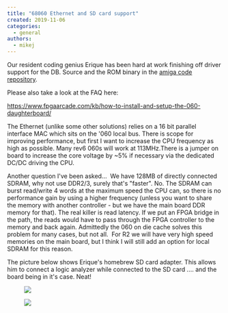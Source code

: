 ```yaml
---
title: "68060 Ethernet and SD card support"
created: 2019-11-06
categories: 
  - general
authors: 
  - mikej
---
```


Our resident coding genius Erique has been hard at work finishing off driver support for the DB. Source and the ROM binary in the [amiga code repository](https://github.com/FPGAArcade/amiga_code).

Please also take a look at the FAQ here:

https://www.fpgaarcade.com/kb/how-to-install-and-setup-the-060-daughterboard/

The Ethernet (unlike some other solutions) relies on a 16 bit parallel interface MAC which sits on the '060 local bus. There is scope for improving performance, but first I want to increase the CPU frequency as high as possible. Many rev6 060s will work at 113MHz.There is a jumper on board to increase the core voltage by ~5% if necessary via the dedicated DC/DC driving the CPU.

Another question I've been asked...  We have 128MB of directly connected SDRAM, why not use DDR2/3, surely that's "faster". No. The SDRAM can burst read/write 4 words at the maximum speed the CPU can, so there is no performance gain by using a higher frequency (unless you want to share the memory with another controller - but we have the main board DDR memory for that). The real killer is read latency. If we put an FPGA bridge in the path, the reads would have to pass through the FPGA controller to the memory and back again. Admittedly the 060 on die cache solves this problem for many cases, but not all.  For R2 we will have very high speed memories on the main board, but I think I will still add an option for local SDRAM for this reason.

The picture below shows Erique's homebrew SD card adapter. This allows him to connect a logic analyzer while connected to the SD card .... and the board being in it's case. Neat!

<figure>

![](@assets/images/post/IMG_20190925_222229-1024x768.jpg) 

</figure>

<figure>

![](@assets/images/post/IMG_20191025_084521_3-768x1024.jpg)

</figure>